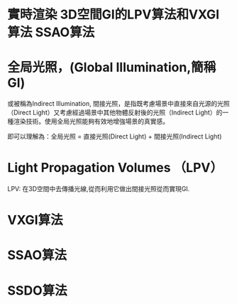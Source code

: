 # 實時渲染 3D空間GI的LPV算法和VXGI算法 SSAO算法

# 全局光照，(Global Illumination,簡稱 GI)
或被稱為Indirect Illumination, 間接光照，是指既考慮場景中直接來自光源的光照（Direct Light）又考慮經過場景中其他物體反射後的光照（Indirect Light）的一種渲染技術。使用全局光照能夠有效地增強場景的真實感。

即可以理解為：全局光照 = 直接光照(Direct Light) + 間接光照(Indirect Light)

# Light Propagation Volumes （LPV）
LPV: 在3D空間中去傳播光線,從而利用它做出間接光照從而實現GI.

# VXGI算法

# SSAO算法

# SSDO算法


